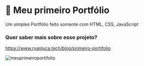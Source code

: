 # :blue_heart: Meu primeiro Portfólio 

Um simples Portfólio feito somente com HTML, CSS, JavaScript

### Quer saber mais sobre esse projeto?

https://www.ryanluca.tech/blog/primeiro-portifolio

![meuprimeiroportifolio](https://user-images.githubusercontent.com/58185393/177167619-220f78cb-c504-48a7-9a7a-8fdfe529282d.gif)

